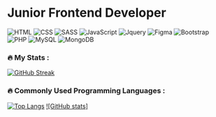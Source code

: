 
# Junior Frontend Developer

![HTML](https://img.shields.io/badge/HTML-222222?style=for-the-badge&logo=HTML&logoColor=ffa500)
![CSS](https://img.shields.io/badge/Css-222222?style=for-the-badge&logo=CSS&logoColor=2965f1)
![SASS](https://img.shields.io/badge/Sass-222222?style=for-the-badge&logo=Sass&logoColor=cc6699)
![JavaScript](https://img.shields.io/badge/JavaScript-222222?style=for-the-badge&logo=JavaScript&logoColor=f0db4f)
![Jquery](https://img.shields.io/badge/Jquery-222222?style=for-the-badge&logo=Jquery&logoColor=0868ac)
![Figma](https://img.shields.io/badge/Figma-222222?style=for-the-badge&logo=Figma&logoColor=e64a1c)
![Bootstrap](https://img.shields.io/badge/Bootstrap-222222?style=for-the-badge&logo=Bootstrap&logoColor=7911ee)
![PHP](https://img.shields.io/badge/Php-222222?style=for-the-badge&logo=PHP&logoColor=8993be)
![MySQL](https://img.shields.io/badge/Mysql-222222?style=for-the-badge&logo=MySQL&logoColor=00758f)
![MongoDB](https://img.shields.io/badge/MongoDB-222222?style=for-the-badge&logo=MongoDB&logoColor=3FA037)

### :fire: My Stats :
[![GitHub Streak](http://github-readme-streak-stats.herokuapp.com?user=isikdev&theme=github-dark-blue&hide_border=true&border_radius=10&date_format=M%20j%5B%2C%20Y%5D&exclude_days=Sun%2CMon%2CTue%2CWed%2CThu%2CFri)](https://git.io/streak-stats)

### :fire: Commonly Used Programming Languages : 
[![Top Langs](https://github-readme-stats.vercel.app/api/top-langs/?username=isikdev)](https://github.com/anuraghazra/github-readme-stats)
[![GitHub stats]](https://github-readme-stats.vercel.app/api?username=isikdev&themegotham=dark&show_icons=true)
